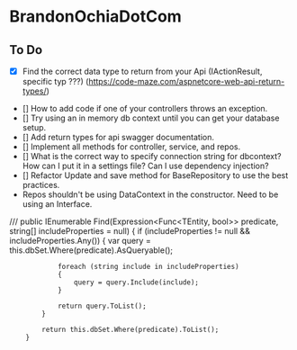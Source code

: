 # BrandonOchiaDotCom

## To Do
* [X] Find the correct data type to return from your Api (IActionResult, specific typ ???) (https://code-maze.com/aspnetcore-web-api-return-types/)
* [] How to add code if one of your controllers throws an exception.
* [] Try using an in memory db context until you can get your database setup.
* [] Add return types for api swagger documentation.
* [] Implement all methods for controller, service, and repos.
* [] What is the correct way to specify connection string for dbcontext? How can I put it in a settings file? Can I use dependency injection?
* [] Refactor Update and save method for BaseRepository to use the best practices.
* Repos shouldn't be using DataContext in the constructor. Need to be using an Interface.



/// <inheritdoc/>
        public IEnumerable<TEntity> Find(Expression<Func<TEntity, bool>> predicate, string[] includeProperties = null)
        {
            if (includeProperties != null && includeProperties.Any())
            {
                var query = this.dbSet.Where(predicate).AsQueryable();

                foreach (string include in includeProperties)
                {
                    query = query.Include(include);
                }

                return query.ToList();
            }

            return this.dbSet.Where(predicate).ToList();
        }
